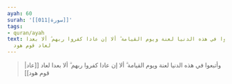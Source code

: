 ```yaml
---
ayah: 60
surah: '[[011|سورة]]'
tags:
- quran/ayah
text: وأتبعوا في هذه الدنيا لعنة ويوم القيامة ۗ ألا إن عادا كفروا ربهم ۗ ألا بعدا
  لعاد قوم هود
---
```

> وأتبعوا في هذه الدنيا لعنة ويوم القيامة ۗ ألا إن عادا كفروا ربهم ۗ ألا بعدا لعاد [[عاد|قوم هود]]
